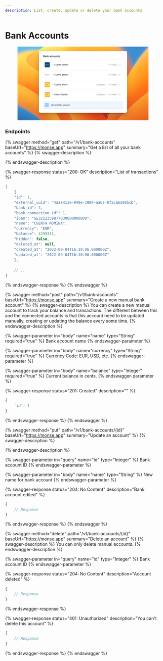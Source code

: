 ```yaml
---
description: List, create, update or delete your bank accounts
---
```


# Bank Accounts

<figure><img src="../.gitbook/assets/image (1).png" alt=""><figcaption></figcaption></figure>

### Endpoints

{% swagger method="get" path="/v1/bank-accounts" baseUrl="https://monse.app" summary="Get a list of all your bank accounts" %}
{% swagger-description %}

{% endswagger-description %}

{% swagger-response status="200: OK" description="List of transactions" %}
```javascript
[
    {
	"id": 1,
	"external_uuid": "4a2e413e-949e-3804-aa6s-0f2ca6a08bcb",
	"bank_id": 3,
	"bank_connection_id": 1,
	"iban": "SE3212339877030000000000",
	"name": "CUENTA NOMINA",
	"currency": "EUR",
	"balance": 4399311,
	"hidden": false,
	"deleted_at": null,
	"created_at": "2022-09-04T16:10:06.000000Z",
	"updated_at": "2022-09-04T16:10:06.000000Z"
    },
    
    // ...
]
```
{% endswagger-response %}
{% endswagger %}

{% swagger method="post" path="/v1/bank-accounts" baseUrl="https://monse.app" summary="Create a new manual bank account" %}
{% swagger-description %}
You can create a new manual account to track your balance and transactions. The different between this and the connected accounts is that this account need to be updated manually, creating or updating the balance every some time.
{% endswagger-description %}

{% swagger-parameter in="body" name="name" type="String" required="true" %}
Bank account name
{% endswagger-parameter %}

{% swagger-parameter in="body" name="currency" type="String" required="true" %}
Currency Code: EUR, USD, etc.
{% endswagger-parameter %}

{% swagger-parameter in="body" name="balance" type="Integer" required="true" %}
Current balance in cents.
{% endswagger-parameter %}

{% swagger-response status="201: Created" description="" %}
```javascript
{
    'id': 1
}
```
{% endswagger-response %}
{% endswagger %}

{% swagger method="put" path="/v1/bank-accounts/{id}" baseUrl="https://monse.app" summary="Update an account" %}
{% swagger-description %}

{% endswagger-description %}

{% swagger-parameter in="query" name="id" type="Integer" %}
Bank account ID
{% endswagger-parameter %}

{% swagger-parameter in="body" name="name" type="String" %}
New name for bank account
{% endswagger-parameter %}

{% swagger-response status="204: No Content" description="Bank account edited" %}
```javascript
{
    // Response
}
```
{% endswagger-response %}
{% endswagger %}

{% swagger method="delete" path="/v1/bank-accounts/{id}" baseUrl="https://monse.app" summary="Delete an account" %}
{% swagger-description %}
You can only delete manual accounts.
{% endswagger-description %}

{% swagger-parameter in="query" name="id" type="Integer" %}
Bank account ID
{% endswagger-parameter %}

{% swagger-response status="204: No Content" description="Account deleted" %}
```javascript
{
    // Response
}
```
{% endswagger-response %}

{% swagger-response status="401: Unauthorized" description="You can't delete this account" %}
```javascript
{
    // Response
}
```
{% endswagger-response %}
{% endswagger %}
